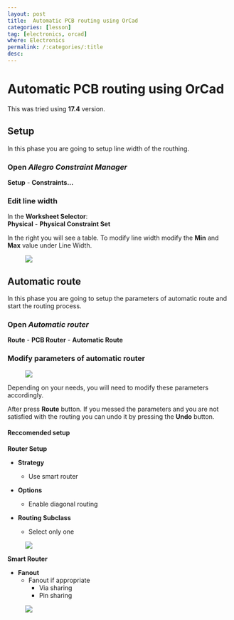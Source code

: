 ```yaml
---
layout: post
title:  Automatic PCB routing using OrCad
categories: [lesson]
tag: [electronics, orcad]
where: Electronics
permalink: /:categories/:title
desc:
---
```


# Automatic PCB routing using OrCad
This was tried using **17.4** version.

## Setup
In this phase you are going to setup line width of the routhing. 


### Open *Allegro Constraint Manager*
**Setup** - **Constraints...**

### Edit line width

In the **Worksheet Selector**:  
**Physical** - **Physical Constraint Set**

In the right you will see a table. To modify line width modify the **Min** and **Max** value under Line Width.

<figure class="figure">
    <img src="{{site.baseurl}}/assets/img/lessons/Electronics/Automatic-pcb-routing-orcad/worksheet-selector.png" class="figure-img img-fluid" >
</figure>

## Automatic route
In this phase you are going to setup the parameters of automatic route and start the routing process.

### Open *Automatic router*

**Route** - **PCB Router** - **Automatic Route**

### Modify parameters of automatic router

<figure class="figure">
    <img src="{{site.baseurl}}/assets/img/lessons/Electronics/Automatic-pcb-routing-orcad/automatic-router.png" class="figure-img img-fluid" >
</figure>

Depending on your needs, you will need to modify these parameters accordingly.

After press **Route** button. If you messed the parameters and you are not satisfied with the routing you can undo it by pressing the **Undo** button.


#### Reccomended setup
**Router Setup**
* **Strategy**
    * Use smart router
* **Options**
    * Enable diagonal routing

* **Routing Subclass**
    * Select only one
<figure class="figure">
    <img src="{{site.baseurl}}/assets/img/lessons/Electronics/Automatic-pcb-routing-orcad/router-setup.png" class="figure-img img-fluid" >
</figure>

**Smart Router**
* **Fanout**  
    * Fanout if appropriate  
        * Via sharing
        * Pin sharing
<figure class="figure">
    <img src="{{site.baseurl}}/assets/img/lessons/Electronics/Automatic-pcb-routing-orcad/smart-router.png" class="figure-img img-fluid" >
</figure>


